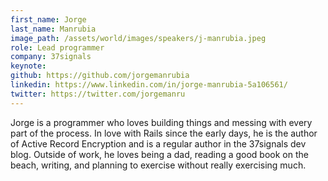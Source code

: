 ```yaml
---
first_name: Jorge
last_name: Manrubia
image_path: /assets/world/images/speakers/j-manrubia.jpeg
role: Lead programmer
company: 37signals
keynote:
github: https://github.com/jorgemanrubia
linkedin: https://www.linkedin.com/in/jorge-manrubia-5a106561/
twitter: https://twitter.com/jorgemanru
---
```


Jorge is a programmer who loves building things and messing with every part of the process. In love with Rails since the early days, he is the author of Active Record Encryption and is a regular author in the 37signals dev blog. Outside of work, he loves being a dad, reading a good book on the beach, writing, and planning to exercise without really exercising much.